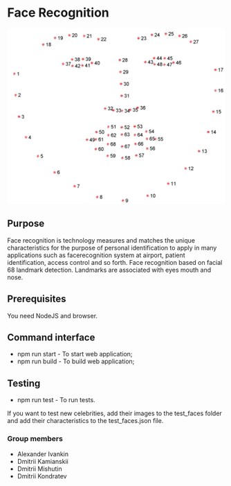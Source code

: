 # Face Recognition
![Background image](Images/Banner.jpg)
## Purpose
Face recognition is technology measures and matches the unique characteristics
for the purpose of personal identification to apply in many applications such as facerecognition
system at airport, patient identification, acсess control and so forth.
Face recognition based on facial 68 landmark detection. Landmarks are associated with eyes mouth and nose.
## Prerequisites
You need NodeJS and browser.
## Command interface
* npm run start - To start web application;
* npm run build - To build web application;
## Testing
* npm run test - To run tests.

If you want to test new celebrities, add their images to the test_faces folder and add their characteristics to the test_faces.json file.
### Group members
* Alexander Ivankin
* Dmitrii Kamianskii
* Dmitrii Mishutin
* Dmitrii Kondratev
